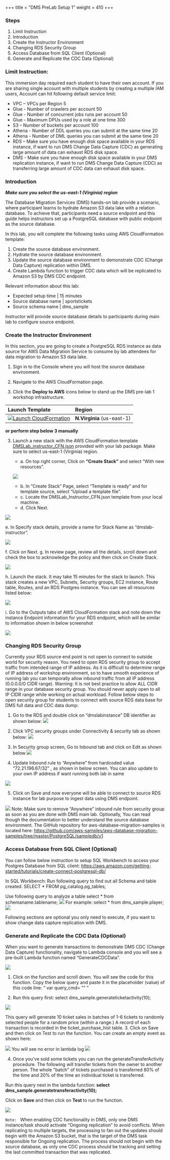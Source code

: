 +++
title = "DMS PreLab Setup 1"
weight = 410
+++
  
### Steps
1. Limit Instruction
2. Introduction
3. Create the Instructor Environment
4. Changing RDS Security Group
5. Access Database from SQL Client (Optional)	
6. Generate and Replicate the CDC Data (Optional)


### Limit Instruction:

This immersion day required each student to have their own account. If you are sharing single account with multiple students by creating a multiple IAM users, Account can hit following default service limit:
-	VPC – VPCs per Region 5
-	Glue - Number of crawlers per account 50
-	Glue - Number of concurrent jobs runs per account 50
-	Glue - Maximum DPUs used by a role at one time 300
-	S3 – Number of buckets per account 100
-	Athena - Number of DDL queries you can submit at the same time 20 
-	Athena - Number of DML queries you can submit at the same time 20
-	RDS – Make sure you have enough disk space available in your RDS instance, if want to run DMS Change Data Capture (CDC) as generating large amount of data can exhaust RDS disk space. 
-	DMS - Make sure you have enough disk space available in your DMS replication instance, if want to run DMS Change Data Capture (CDC) as transferring large amount of CDC data can exhaust disk space. 

### Introduction

***Make sure you select the us-east-1 (Virginia) region***

The Database Migration Services (DMS) hands-on lab provide a scenario, where participant learns to hydrate Amazon S3 data lake with a relation database. To achieve that, participants need a source endpoint and this guide helps instructors set up a PostgreSQL database with public endpoint as the source database. 

In this lab, you will complete the following tasks using AWS CloudFormation template:

1.	Create the source database environment.
2.	Hydrate the source database environment.
3.	Update the source database environment to demonstrate CDC (Change Data Capture) replication within DMS.
4.	Create Lambda function to trigger CDC data which will be replicated to Amazon S3 by DMS CDC endpoint. 

Relevant information about this lab:

-	Expected setup time | 15 minutes
-	Source database name | sportstickets
-	Source schema name | dms_sample

Instructor will provide source database details to participants during main lab to configure source endpoint.

### Create the Instructor Environment

In this section, you are going to create a PostgreSQL RDS instance as data source for AWS Data Migration Service to consume by lab attendees for data migration to Amazon S3 data lake. 

1.	Sign in to the Console where you will host the source database environment.

2.	Navigate to the AWS CloudFormation page.

3. Click the **Deploy to AWS** icons below to stand up the DMS pre-lab 1 workshop infrastructure.

|Launch Template| Region   |
|:--------------|:---------|
|[![Launch CloudFormation](../images/00-deploy-to-aws.png#floatleft)](https://console.aws.amazon.com/cloudformation/home?region=us-east-1#/stacks/new?stackName=dmslab-student&templateURL=https://goesamee.s3.amazonaws.com/cfn/DMSLab_instructor_CFN.json)|**N.Virginia** (us-east-1)|

**or perform step below 3 manually**

3.	Launch a new stack with the AWS CloudFormation template [DMSLab_instructor_CFN.json](./scripts/DMSLab_instructor_CFN.json) provided with your lab package. Make sure to select us-east-1 (Virginia) region.

	- a.	On top right corner, Click on **“Create Stack”** and select “With new resources”.

	![](../400/images/1.png)

	- b.	In “Create Stack” Page, select “Template is ready” and for template source, select “Upload a template file”.
	- c.	Locate the DMSLab_Instructor_CFN.json template from your local machine.
	- d.	Click Next.

![](../400/images/2.png) 

e.	In Specify stack details, provide a name for Stack Name as “dmslab-instructor”.

![](../400/images/3.png)

f.	Click on Next.
g.	In review page, review all the details, scroll down and check the box to acknowledge the policy and then click on Create Stack.

![](../400/images/4.png)

h.	Launch the stack. It may take 15 minutes for the stack to launch.
This stack creates a new VPC, Subnets, Security groups, EC2 instance, Route table, Routes, and an RDS Postgres instance. You can see all resources listed below:
 
![](../400/images/5.png)

i.	Go to the Outputs tabs of AWS CloudFormation stack and note down the instance Endpoint information for your RDS endpoint, which will be similar to information shown in below screenshot

![](../400/images/6.png)

### Changing RDS Security Group

Currently your RDS source end point is not open to connect to outside world for security reason. You need to open RDS security group to accept traffic from intended range of IP address.  As it is difficult to determine range of IP address of workshop environment, so to have smooth experience of running lab you can temporally allow inbound traffic from all IP address (0.0.0.0/0 CIDR range). 
Warning: It is not best practice to allow ALL CIDR range in your database security group. You should never apply open to all IP CIDR range while working on actual workload. 
Follow below steps to open security group for students to connect with source RDS data base for DMS full data and CDC data dump:
1.	Go to the RDS and double click on “dmslabinstance” DB identifier as shown below:
![](../400/images/7.png)
 
2.	Click VPC security groups under Connectivity & security tab as shown below:
![](../400/images/8.png) 
3.	In Security group screen, Go to Inbound tab and click on Edit as shown below
![](../400/images/9.png)
4.	Update Inbound rule to “Anywhere” from hardcoded value “72.21.196.67/32” , as shown in below screen. You can also update to your own IP address if want running both lab in same 

![](../400/images/10.png)

5.	Click on Save and now everyone will be able to connect to source RDS instance for lab purpose to ingest data using DMS endpoint. 
    
![](../400/images/11.png)
Note: Make sure to remove “Anywhere” inbound rule from security group as soon as you are done with DMS main lab.
Optionally, You can read though the documentation to better understand the source database environment. The GitHub repository for aws-database-migration-samples is located here: 
https://github.com/aws-samples/aws-database-migration-samples/tree/master/PostgreSQL/sampledb/v1

### Access Database from SQL Client (Optional)
You can follow below instruction to setup SQL Workbench to access your Postgres Database from SQL client:
https://aws.amazon.com/getting-started/tutorials/create-connect-postgresql-db/ 

In SQL Workbench:
Run following query to find out all Schema and table created.
SELECT * FROM pg_catalog.pg_tables; 

Use following query to analyze a table
select * from schemaname.tablename; 
![](../400/images/12.png)
For example:
select * from dms_sample.player;
 ![](../400/images/13.png)

Following sections are optional you only need to execute, if you want to show change data capture replication with DMS. 

### Generate and Replicate the CDC Data (Optional)

When you want to generate transactions to demonstrate DMS CDC (Change Data Capture) functionality, navigate to Lambda console and you will see a pre-built Lambda function named “GenerateCDCData”.

![](../400/images/14.png)

1.	Click on the function and scroll down. You will see the code for this function. Copy the below query and paste it in the placeholder (value) of this code line:
“ var query_cmd= ”<insert-SQL-query-here>” ”

2.	Run this query first: select dms_sample.generateticketactivity(10);

![](../400/images/15.png) 

This query will generate 10 ticket sales in batches of 1-6 tickets to randomly selected people for a random price (within a range.) A record of each transaction is recorded in the ticket_purchase_hist table. 
3.	Click on Save and then click on Test to run the function. You can create an empty event as shown here:
 
![](../400/images/16.png)
You will see no error in lambda log 
![](../400/images/17.png)
 
4.	Once you've sold some tickets you can run the generateTransferActivity procedure. The following will transfer tickets from the owner to another person. The whole "batch" of tickets purchased is transferred 80% of the time and 20% of the time an individual ticket is transferred.

Run this query next in the lambda function: 
**select dms_sample.generatetransferactivity(10);**

Click on **Save** and then click on **Test** to run the function.

![](../400/images/18.png) 

`Note: `
When enabling CDC functionality in DMS, only one DMS instance/task should activate “Ongoing replication” to avoid conflicts. 
When replicating to multiple targets, the processing to fan out the updates should begin with the Amazon S3 bucket, that is the target of the DMS task responsible for Ongoing replication.  The process should not begin with the source database, as only one CDC process should be tracking and setting the last committed transaction that was replicated.